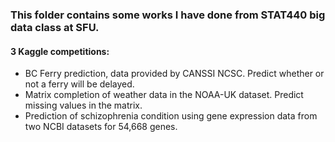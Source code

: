 ### This folder contains some works I have done from STAT440 big data class at SFU. 

#### 3 Kaggle competitions:
 - BC Ferry prediction, data provided by CANSSI NCSC. Predict whether or not a ferry will be delayed.  
 - Matrix completion of weather data in the NOAA-UK dataset. Predict missing values in the matrix.
 - Prediction of schizophrenia condition using gene expression data from two NCBI datasets for 54,668 genes.
